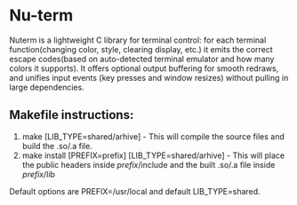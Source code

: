 # Nu-term

Nuterm is a lightweight C library for terminal control: for each terminal function(changing color, style, clearing display, etc.) it emits the correct escape codes(based on auto-detected terminal emulator and how many colors it supports). It offers optional output buffering for smooth redraws, and unifies input events (key presses and window resizes) without pulling in large dependencies.

## Makefile instructions:

1. make \[LIB\_TYPE=shared/arhive\] - This will compile the source files and build the .so/.a file.
2. make install \[PREFIX=prefix\] \[LIB\_TYPE=shared/arhive\] - This will place the public headers inside _prefix_/include and the built .so/.a file inside _prefix_/lib

Default options are PREFIX=/usr/local and default LIB\_TYPE=shared.
